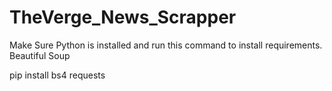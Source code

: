 # TheVerge_News_Scrapper

Make Sure Python is installed
and run this command to install requirements.
Beautiful Soup


pip install bs4 requests
